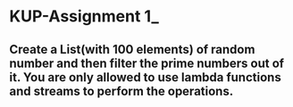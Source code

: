 # KUP-Assignment 1_
##  Create a List<Integer>(with 100 elements) of random number and then filter the prime numbers out of it. You are only allowed to use lambda functions and streams to perform the operations.
